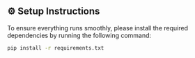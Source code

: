 ## ⚙️ **Setup Instructions**

To ensure everything runs smoothly, please install the required dependencies by running the following command:

```bash
pip install -r requirements.txt